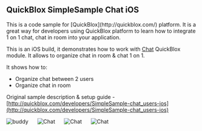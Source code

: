 <h2> QuickBlox SimpleSample Chat iOS</h2>
This is a code sample for [QuickBlox](http://quickblox.com/) platform. It is a great way for developers using QuickBlox platform to learn how to integrate 1 on 1 chat, chat in room into your application.

This is an iOS build, it demonstrates how to work with [Chat](http://quickblox.com/developers/Chat) QuickBlox module.
It allows to organize chat in room & chat 1 on 1.

It shows how to:
<ul>
<li> Organize chat between 2 users</li>
<li> Organize chat in room </li>
</ul>

Original sample description & setup guide - [http://quickblox.com/developers/SimpleSample-chat_users-ios](http://quickblox.com/developers/SimpleSample-chat_users-ios)

![buddy](http://files.quickblox.com/QuickBlox_iOS_Chat_sample2_1.png) &nbsp;&nbsp;&nbsp;&nbsp; ![Chat](http://files.quickblox.com/QuickBlox_iOS_Chat_sample2_2.png) &nbsp;&nbsp;&nbsp;&nbsp; ![Chat](http://files.quickblox.com/QuickBlox_iOS_Chat_sample2_3.png) &nbsp;&nbsp;&nbsp;&nbsp; ![Chat](http://files.quickblox.com/QuickBlox_iOS_Chat_sample2_4.png)
